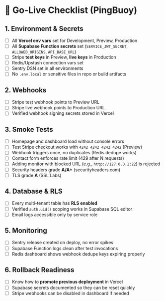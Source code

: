 # 🚀 Go-Live Checklist (PingBuoy)

## 1. Environment & Secrets
- [ ] All **Vercel env vars** set for Development, Preview, Production  
- [ ] All **Supabase Function secrets** set (`SERVICE_JWT_SECRET`, `ALLOWED_ORIGINS`, `API_BASE_URL`)  
- [ ] Stripe **test keys** in Preview, **live keys** in Production  
- [ ] Redis/Upstash connection vars set  
- [ ] Sentry DSN set in all environments  
- [ ] No `.env.local` or sensitive files in repo or build artifacts  

## 2. Webhooks
- [ ] Stripe test webhook points to Preview URL  
- [ ] Stripe live webhook points to Production URL  
- [ ] Verified webhook signing secrets stored in Vercel  

## 3. Smoke Tests
- [ ] Homepage and dashboard load without console errors  
- [ ] Test Stripe checkout works with `4242 4242 4242 4242` (Preview)  
- [ ] Webhook triggers once, no duplicates (Redis dedupe works)  
- [ ] Contact form enforces rate limit (429 after N requests)  
- [ ] Adding monitor with blocked URL (e.g., `http://127.0.0.1:22`) is rejected  
- [ ] Security headers grade **A/A+** (securityheaders.com)  
- [ ] TLS grade **A** (SSL Labs)  

## 4. Database & RLS
- [ ] Every multi-tenant table has **RLS enabled**  
- [ ] Verified `auth.uid()` scoping works in Supabase SQL editor  
- [ ] Email logs accessible only by service role  

## 5. Monitoring
- [ ] Sentry release created on deploy, no error spikes  
- [ ] Supabase Function logs clean after test invocations  
- [ ] Redis dashboard shows webhook dedupe keys expiring properly  

## 6. Rollback Readiness
- [ ] Know how to **promote previous deployment** in Vercel  
- [ ] Supabase secrets documented so they can be reset quickly  
- [ ] Stripe webhooks can be disabled in dashboard if needed  
